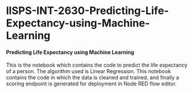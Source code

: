# llSPS-INT-2630-Predicting-Life-Expectancy-using-Machine-Learning
#### Predicting Life Expectancy using Machine Learning

This is the notebook which contains the code to predict the life expectancy of a person. The algorithm used is Linear Regression. 
This notebook contains the code in which the data is cleaned and trained, and finally a scoring endpoint is generated for deployment in Node RED flow editor.
